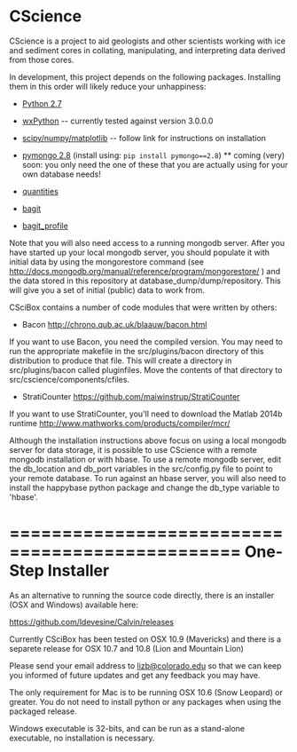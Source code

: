 CScience
======

CScience is a project to aid geologists and other scientists working with ice and sediment cores in collating, manipulating, and interpreting data derived from those cores.

In development, this project depends on the following packages.  Installing them in this order
will likely reduce your unhappiness:

* [Python 2.7](https://www.python.org/downloads/)

* [wxPython](http://www.wxpython.org/download.php) -- currently tested against version 3.0.0.0

* [scipy/numpy/matplotlib](http://www.scipy.org/install.html) -- follow link for instructions on installation

* [pymongo 2.8](http://api.mongodb.org/python/current/installation.html) (install using: `pip install pymongo==2.8`)
  ** coming (very) soon: you only need the one of these that you are actually using for your own database needs!

* [quantities](https://pypi.python.org/pypi/quantities)

* [bagit](http://libraryofcongress.github.io/bagit-python/)

* [bagit_profile](https://github.com/ruebot/bagit-profiles-validator)


Note that you will also need access to a running mongodb server.
After you have started up your local mongodb server, you should populate it with initial data by
using the mongorestore command (see http://docs.mongodb.org/manual/reference/program/mongorestore/ )
and the data stored in this repository at database_dump/dump/repository. This will give you a set
of initial (public) data to work from.

CSciBox contains a number of code modules that were written by others:

- Bacon http://chrono.qub.ac.uk/blaauw/bacon.html

If you want to use Bacon, you need the compiled version.  You may need
to run the appropriate makefile in the src/plugins/bacon directory of
this distribution to produce that file.  This will create a directory
in src/plugins/bacon called pluginfiles.  Move the contents of that directory
to src/cscience/components/cfiles.

- StratiCounter https://github.com/maiwinstrup/StratiCounter

If you want to use StratiCounter, you'll need to download the Matlab
2014b runtime http://www.mathworks.com/products/compiler/mcr/

Although the installation instructions above focus on using a local mongodb server for data storage,
it is possible to use CScience with a remote mongodb installation or with hbase. To use a remote
mongodb server, edit the db_location and db_port variables in the src/config.py file to point to
your remote database. To run against an hbase server, you will also need to install the happybase
python package and change the db_type variable to 'hbase'.


================================================
One-Step Installer
================================================

As an alternative to running the source code directly, there is an installer (OSX and Windows) available here:

https://github.com/ldevesine/Calvin/releases

Currently CSciBox has been tested on OSX 10.9 (Mavericks) and there is a separete release for OSX 10.7 and 10.8 (Lion and Mountain Lion)

Please send your email address to lizb@colorado.edu so that we can keep you informed of future updates and get any feedback you may have.

The only requirement for Mac is to be running OSX 10.6 (Snow Leopard) or greater. You do not need to install python or any packages when using the packaged release.

Windows executable is 32-bits, and can be run as a stand-alone executable, no installation is necessary.
